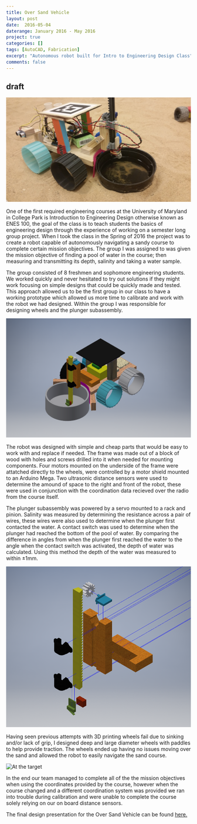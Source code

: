 ```yaml
---
title: Over Sand Vehicle
layout: post
date:  2016-05-04
daterange: January 2016 - May 2016
project: true
categories: []
tags: [AutoCAD, Fabrication]
excerpt: "Autonomous robot built for Intro to Engineering Design Class"
comments: false
---
```

## draft

![OSV](\portfolio\OSV\20160426_114853.jpg)

One of the first required engineering courses at the University of Maryland in College Park is Introduction to Engineering Design otherwise known as ENES 100,  the goal of the class is to teach students the basics of engineering design through the experience of working on a semester long group project.  When I took the class in the Spring of 2016 the project was to create a robot capable of autonomously navigating a sandy course to complete certain mission objectives.  The group I was assigned to was given the mission objective of finding a pool of water in the course; then measuring and transmitting its depth, salinity and taking a water sample.

The group consisted of 8 freshmen and sophomore engineering students.  We worked quickly and never hesitated to try out solutions if they might work focusing on simple designs that could be quickly made and tested.  This approach allowed us to be the first group in our class to have a working prototype which allowed us more time to calibrate and work with the robot we had designed.  Within the group I was responsible for designing wheels and the plunger subassembly.

![OSV CAD](\portfolio\OSV\OSV4.png)

The robot was designed with simple and cheap parts that would be easy to work with and replace if needed. The frame was made out of a block of wood with holes and screws drilled into it when needed for mounting components. Four motors mounted on the underside of the frame were attatched directly to the wheels, were controlled by a motor shield mounted to an Arduino Mega. Two ultrasonic distance sensors were used to determine the amound of space to the right and front of the robot, these were used in conjunction with the coordination data recieved over the radio from the course itself.  

The plunger subassembly was powered by a servo mounted to a rack and pinion.  Salinity was measured by determining the resistance across a pair of wires, these wires were also used to determine when the plunger first contacted the water.  A contact switch was used to determine when the plunger had reached the bottom of the pool of water.  By comparing the difference in angles from when the plunger first reached the water to the angle when the contact switch was activated, the depth of water was calculated.  Using this method the depth of the water was measured to within ±1mm.

![Plunger Subassembly](\portfolio\OSV\OSV8.png)

Having seen previous attempts with 3D printing wheels fail due to sinking and/or lack of grip, I designed deep and large diameter wheels with paddles to help provide traction.  The wheels ended up having no issues moving over the sand and allowed the robot to easily navigate the sand course.

![At the target](\portfolio\OSV\20160505_105130.jpg)

In the end our team managed to complete all of the the mission objectives when using the coordinates provided by the course, however when the course changed and a different coordination system was provided we ran into trouble during calibration and were unable to complete the course solely relying on our on board distance sensors.

The final design presentation for the Over Sand Vehicle can be found [here.](\portfolio\OSV\IMG2673127916211807558.jpg)
